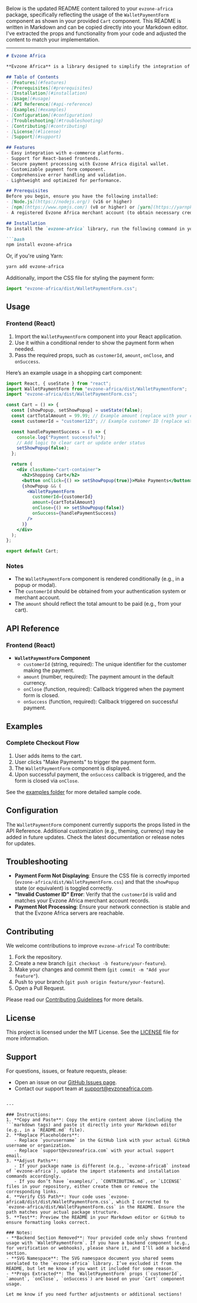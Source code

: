 Below is the updated README content tailored to your `evzone-africa` package, specifically reflecting the usage of the `WalletPaymentForm` component as shown in your provided `Cart` component. This README is written in Markdown and can be copied directly into your Markdown editor. I've extracted the props and functionality from your code and adjusted the content to match your implementation.

---

```markdown
# Evzone Africa

**Evzone Africa** is a library designed to simplify the integration of a digital wallet payment system into e-commerce platforms. Built with **React** and **Node.js**, it provides a seamless way for developers to enable their customers to make payments using the Evzone Africa digital wallet. This package is lightweight, customizable, and developer-friendly.

## Table of Contents
- [Features](#features)
- [Prerequisites](#prerequisites)
- [Installation](#installation)
- [Usage](#usage)
- [API Reference](#api-reference)
- [Examples](#examples)
- [Configuration](#configuration)
- [Troubleshooting](#troubleshooting)
- [Contributing](#contributing)
- [License](#license)
- [Support](#support)

## Features
- Easy integration with e-commerce platforms.
- Support for React-based frontends.
- Secure payment processing with Evzone Africa digital wallet.
- Customizable payment form component.
- Comprehensive error handling and validation.
- Lightweight and optimized for performance.

## Prerequisites
Before you begin, ensure you have the following installed:
- [Node.js](https://nodejs.org/) (v16 or higher)
- [npm](https://www.npmjs.com/) (v8 or higher) or [yarn](https://yarnpkg.com/)
- A registered Evzone Africa merchant account (to obtain necessary credentials).

## Installation
To install the `evzone-africa` library, run the following command in your project directory:

```bash
npm install evzone-africa
```

Or, if you're using Yarn:

```bash
yarn add evzone-africa
```

Additionally, import the CSS file for styling the payment form:

```jsx
import "evzone-africa/dist/WalletPaymentForm.css";
```

## Usage
### Frontend (React)
1. Import the `WalletPaymentForm` component into your React application.
2. Use it within a conditional render to show the payment form when needed.
3. Pass the required props, such as `customerId`, `amount`, `onClose`, and `onSuccess`.

Here’s an example usage in a shopping cart component:

```jsx
import React, { useState } from "react";
import WalletPaymentForm from "evzone-africa/dist/WalletPaymentForm";
import "evzone-africa/dist/WalletPaymentForm.css";

const Cart = () => {
  const [showPopup, setShowPopup] = useState(false);
  const cartTotalAmount = 99.99; // Example amount (replace with your cart logic)
  const customerId = "customer123"; // Example customer ID (replace with your auth logic)

  const handlePaymentSuccess = () => {
    console.log("Payment successful");
    // Add logic to clear cart or update order status
    setShowPopup(false);
  };

  return (
    <div className="cart-container">
      <h2>Shopping Cart</h2>
      <button onClick={() => setShowPopup(true)}>Make Payments</button>
      {showPopup && (
        <WalletPaymentForm
          customerId={customerId}
          amount={cartTotalAmount}
          onClose={() => setShowPopup(false)}
          onSuccess={handlePaymentSuccess}
        />
      )}
    </div>
  );
};

export default Cart;
```

### Notes
- The `WalletPaymentForm` component is rendered conditionally (e.g., in a popup or modal).
- The `customerId` should be obtained from your authentication system or merchant account.
- The `amount` should reflect the total amount to be paid (e.g., from your cart).

## API Reference
### Frontend (React)
- **`WalletPaymentForm` Component**
  - `customerId` (string, required): The unique identifier for the customer making the payment.
  - `amount` (number, required): The payment amount in the default currency.
  - `onClose` (function, required): Callback triggered when the payment form is closed.
  - `onSuccess` (function, required): Callback triggered on successful payment.

## Examples
### Complete Checkout Flow
1. User adds items to the cart.
2. User clicks "Make Payments" to trigger the payment form.
3. The `WalletPaymentForm` component is displayed.
4. Upon successful payment, the `onSuccess` callback is triggered, and the form is closed via `onClose`.

See the [examples folder](examples/) for more detailed sample code.

## Configuration
The `WalletPaymentForm` component currently supports the props listed in the API Reference. Additional customization (e.g., theming, currency) may be added in future updates. Check the latest documentation or release notes for updates.

## Troubleshooting
- **Payment Form Not Displaying**: Ensure the CSS file is correctly imported (`evzone-africa/dist/WalletPaymentForm.css`) and that the `showPopup` state (or equivalent) is toggled correctly.
- **"Invalid Customer ID" Error**: Verify that the `customerId` is valid and matches your Evzone Africa merchant account records.
- **Payment Not Processing**: Ensure your network connection is stable and that the Evzone Africa servers are reachable.

## Contributing
We welcome contributions to improve `evzone-africa`! To contribute:
1. Fork the repository.
2. Create a new branch (`git checkout -b feature/your-feature`).
3. Make your changes and commit them (`git commit -m "Add your feature"`).
4. Push to your branch (`git push origin feature/your-feature`).
5. Open a Pull Request.

Please read our [Contributing Guidelines](CONTRIBUTING.md) for more details.

## License
This project is licensed under the MIT License. See the [LICENSE](LICENSE) file for more information.

## Support
For questions, issues, or feature requests, please:
- Open an issue on our [GitHub Issues page](https://github.com/yourusername/evzone-africa/issues).
- Contact our support team at support@evzoneafrica.com.
```

---

### Instructions:
1. **Copy and Paste**: Copy the entire content above (including the ```markdown tags) and paste it directly into your Markdown editor (e.g., in a `README.md` file).
2. **Replace Placeholders**:
   - Replace `yourusername` in the GitHub link with your actual GitHub username or organization.
   - Replace `support@evzoneafrica.com` with your actual support email.
3. **Adjust Paths**: 
   - If your package name is different (e.g., `evzone-africa8` instead of `evzone-africa`), update the import statements and installation commands accordingly.
   - If you don’t have `examples/`, `CONTRIBUTING.md`, or `LICENSE` files in your repository, either create them or remove the corresponding links.
4. **Verify CSS Path**: Your code uses `evzone-africa8/dist/dist/WalletPaymentForm.css`, which I corrected to `evzone-africa/dist/WalletPaymentForm.css` in the README. Ensure the path matches your actual package structure.
5. **Test**: Preview the README in your Markdown editor or GitHub to ensure formatting looks correct.

### Notes:
- **Backend Section Removed**: Your provided code only shows frontend usage with `WalletPaymentForm`. If you have a backend component (e.g., for verification or webhooks), please share it, and I’ll add a backend section.
- **SVG Namespace**: The SVG namespace document you shared seems unrelated to the `evzone-africa` library. I’ve excluded it from the README, but let me know if you want it included for some reason.
- **Props Extracted**: The `WalletPaymentForm` props (`customerId`, `amount`, `onClose`, `onSuccess`) are based on your `Cart` component usage.

Let me know if you need further adjustments or additional sections!